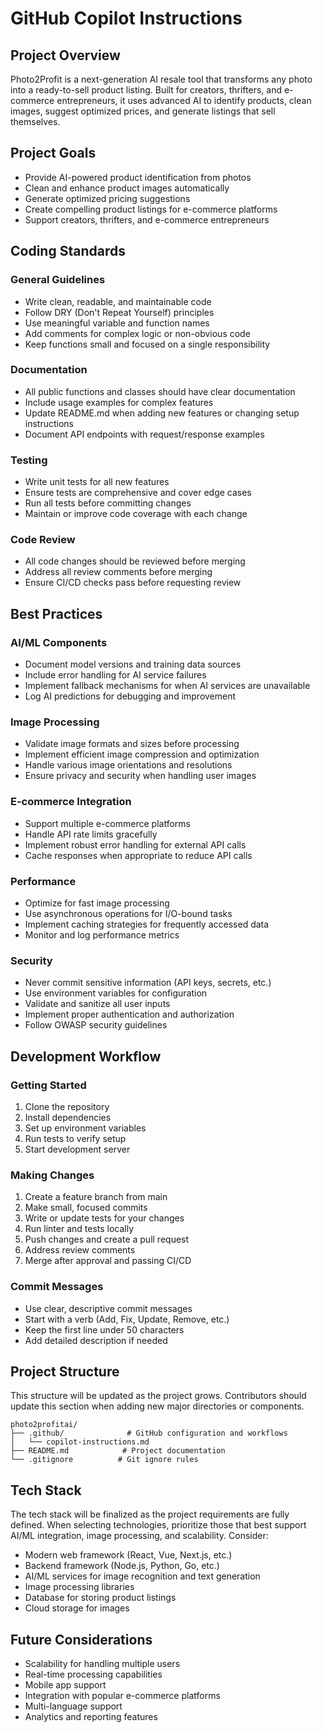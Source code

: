# GitHub Copilot Instructions

## Project Overview
Photo2Profit is a next-generation AI resale tool that transforms any photo into a ready-to-sell product listing. Built for creators, thrifters, and e-commerce entrepreneurs, it uses advanced AI to identify products, clean images, suggest optimized prices, and generate listings that sell themselves.

## Project Goals
- Provide AI-powered product identification from photos
- Clean and enhance product images automatically
- Generate optimized pricing suggestions
- Create compelling product listings for e-commerce platforms
- Support creators, thrifters, and e-commerce entrepreneurs

## Coding Standards

### General Guidelines
- Write clean, readable, and maintainable code
- Follow DRY (Don't Repeat Yourself) principles
- Use meaningful variable and function names
- Add comments for complex logic or non-obvious code
- Keep functions small and focused on a single responsibility

### Documentation
- All public functions and classes should have clear documentation
- Include usage examples for complex features
- Update README.md when adding new features or changing setup instructions
- Document API endpoints with request/response examples

### Testing
- Write unit tests for all new features
- Ensure tests are comprehensive and cover edge cases
- Run all tests before committing changes
- Maintain or improve code coverage with each change

### Code Review
- All code changes should be reviewed before merging
- Address all review comments before merging
- Ensure CI/CD checks pass before requesting review

## Best Practices

### AI/ML Components
- Document model versions and training data sources
- Include error handling for AI service failures
- Implement fallback mechanisms for when AI services are unavailable
- Log AI predictions for debugging and improvement

### Image Processing
- Validate image formats and sizes before processing
- Implement efficient image compression and optimization
- Handle various image orientations and resolutions
- Ensure privacy and security when handling user images

### E-commerce Integration
- Support multiple e-commerce platforms
- Handle API rate limits gracefully
- Implement robust error handling for external API calls
- Cache responses when appropriate to reduce API calls

### Performance
- Optimize for fast image processing
- Use asynchronous operations for I/O-bound tasks
- Implement caching strategies for frequently accessed data
- Monitor and log performance metrics

### Security
- Never commit sensitive information (API keys, secrets, etc.)
- Use environment variables for configuration
- Validate and sanitize all user inputs
- Implement proper authentication and authorization
- Follow OWASP security guidelines

## Development Workflow

### Getting Started
1. Clone the repository
2. Install dependencies
3. Set up environment variables
4. Run tests to verify setup
5. Start development server

### Making Changes
1. Create a feature branch from main
2. Make small, focused commits
3. Write or update tests for your changes
4. Run linter and tests locally
5. Push changes and create a pull request
6. Address review comments
7. Merge after approval and passing CI/CD

### Commit Messages
- Use clear, descriptive commit messages
- Start with a verb (Add, Fix, Update, Remove, etc.)
- Keep the first line under 50 characters
- Add detailed description if needed

## Project Structure
This structure will be updated as the project grows. Contributors should update this section when adding new major directories or components.

```
photo2profitai/
├── .github/              # GitHub configuration and workflows
│   └── copilot-instructions.md
├── README.md            # Project documentation
└── .gitignore          # Git ignore rules
```

## Tech Stack
The tech stack will be finalized as the project requirements are fully defined. When selecting technologies, prioritize those that best support AI/ML integration, image processing, and scalability. Consider:
- Modern web framework (React, Vue, Next.js, etc.)
- Backend framework (Node.js, Python, Go, etc.)
- AI/ML services for image recognition and text generation
- Image processing libraries
- Database for storing product listings
- Cloud storage for images

## Future Considerations
- Scalability for handling multiple users
- Real-time processing capabilities
- Mobile app support
- Integration with popular e-commerce platforms
- Multi-language support
- Analytics and reporting features

